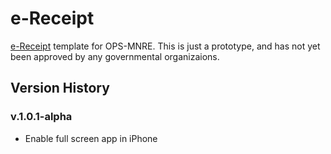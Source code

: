# e-Receipt
[e-Receipt](https://kietpawpan.github.io/e-Receipt/e-Receipt.html
) template for OPS-MNRE. This is just a prototype, and has not yet been approved by any governmental organizaions. 

## Version History
### v.1.0.1-alpha
- Enable full screen app in iPhone
